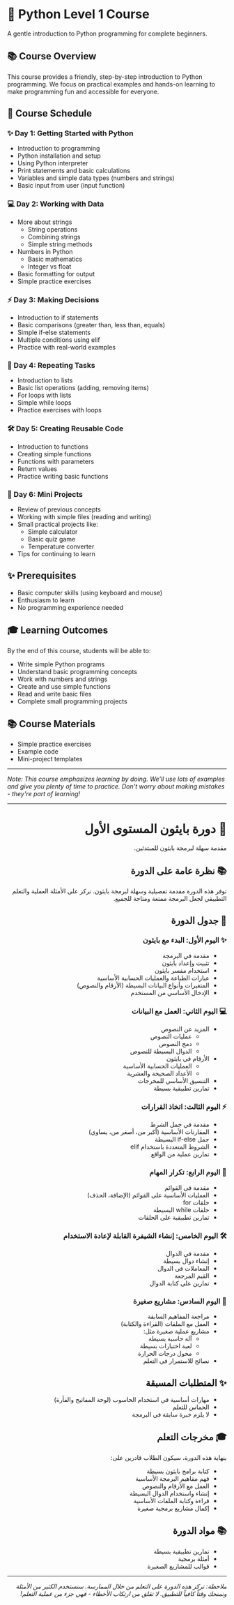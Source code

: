# 🐍 Python Level 1 Course

A gentle introduction to Python programming for complete beginners.

## 📚 Course Overview

This course provides a friendly, step-by-step introduction to Python programming. We focus on practical examples and hands-on learning to make programming fun and accessible for everyone.

## 📅 Course Schedule

### ✨ Day 1: Getting Started with Python
- Introduction to programming
- Python installation and setup
- Using Python interpreter
- Print statements and basic calculations
- Variables and simple data types (numbers and strings)
- Basic input from user (input function)

### 💻 Day 2: Working with Data
- More about strings
  - String operations
  - Combining strings
  - Simple string methods
- Numbers in Python
  - Basic mathematics
  - Integer vs float
- Basic formatting for output
- Simple practice exercises

### ⚡ Day 3: Making Decisions
- Introduction to if statements
- Basic comparisons (greater than, less than, equals)
- Simple if-else statements
- Multiple conditions using elif
- Practice with real-world examples

### 🔄 Day 4: Repeating Tasks
- Introduction to lists
- Basic list operations (adding, removing items)
- For loops with lists
- Simple while loops
- Practice exercises with loops

### 🛠️ Day 5: Creating Reusable Code
- Introduction to functions
- Creating simple functions
- Functions with parameters
- Return values
- Practice writing basic functions

### 🎨 Day 6: Mini Projects
- Review of previous concepts
- Working with simple files (reading and writing)
- Small practical projects like:
  - Simple calculator
  - Basic quiz game
  - Temperature converter
- Tips for continuing to learn

## ✨ Prerequisites
- Basic computer skills (using keyboard and mouse)
- Enthusiasm to learn
- No programming experience needed

## 🎓 Learning Outcomes
By the end of this course, students will be able to:
- Write simple Python programs
- Understand basic programming concepts
- Work with numbers and strings
- Create and use simple functions
- Read and write basic files
- Complete small programming projects

## 📚 Course Materials
- Simple practice exercises
- Example code
- Mini-project templates

---
*Note: This course emphasizes learning by doing. We'll use lots of examples and give you plenty of time to practice. Don't worry about making mistakes - they're part of learning!*

---

<div dir="rtl">

# 🐍 دورة بايثون المستوى الأول

مقدمة سهلة لبرمجة بايثون للمبتدئين.

## 📚 نظرة عامة على الدورة

توفر هذه الدورة مقدمة تفصيلية وسهلة لبرمجة بايثون. نركز على الأمثلة العملية والتعلم التطبيقي لجعل البرمجة ممتعة ومتاحة للجميع.

## 📅 جدول الدورة

### ✨ اليوم الأول: البدء مع بايثون
- مقدمة في البرمجة
- تثبيت وإعداد بايثون
- استخدام مفسر بايثون
- عبارات الطباعة والعمليات الحسابية الأساسية
- المتغيرات وأنواع البيانات البسيطة (الأرقام والنصوص)
- الإدخال الأساسي من المستخدم

### 💻 اليوم الثاني: العمل مع البيانات
- المزيد عن النصوص
  - عمليات النصوص
  - دمج النصوص
  - الدوال البسيطة للنصوص
- الأرقام في بايثون
  - العمليات الحسابية الأساسية
  - الأعداد الصحيحة والعشرية
- التنسيق الأساسي للمخرجات
- تمارين تطبيقية بسيطة

### ⚡ اليوم الثالث: اتخاذ القرارات
- مقدمة في جمل الشرط
- المقارنات الأساسية (أكبر من، أصغر من، يساوي)
- جمل if-else البسيطة
- الشروط المتعددة باستخدام elif
- تمارين عملية من الواقع

### 🔄 اليوم الرابع: تكرار المهام
- مقدمة في القوائم
- العمليات الأساسية على القوائم (الإضافة، الحذف)
- حلقات for
- حلقات while البسيطة
- تمارين تطبيقية على الحلقات

### 🛠️ اليوم الخامس: إنشاء الشيفرة القابلة لإعادة الاستخدام
- مقدمة في الدوال
- إنشاء دوال بسيطة
- المعاملات في الدوال
- القيم المرجعة
- تمارين على كتابة الدوال

### 🎨 اليوم السادس: مشاريع صغيرة
- مراجعة المفاهيم السابقة
- العمل مع الملفات (القراءة والكتابة)
- مشاريع عملية صغيرة مثل:
  - آلة حاسبة بسيطة
  - لعبة اختبارات بسيطة
  - محول درجات الحرارة
- نصائح للاستمرار في التعلم

## ✨ المتطلبات المسبقة
- مهارات أساسية في استخدام الحاسوب (لوحة المفاتيح والفأرة)
- الحماس للتعلم
- لا يلزم خبرة سابقة في البرمجة

## 🎓 مخرجات التعلم
بنهاية هذه الدورة، سيكون الطلاب قادرين على:
- كتابة برامج بايثون بسيطة
- فهم مفاهيم البرمجة الأساسية
- العمل مع الأرقام والنصوص
- إنشاء واستخدام الدوال البسيطة
- قراءة وكتابة الملفات الأساسية
- إكمال مشاريع برمجية صغيرة

## 📚 مواد الدورة
- تمارين تطبيقية بسيطة
- أمثلة برمجية
- قوالب للمشاريع الصغيرة

---
*ملاحظة: تركز هذه الدورة على التعلم من خلال الممارسة. سنستخدم الكثير من الأمثلة ونمنحك وقتاً كافياً للتطبيق. لا تقلق من ارتكاب الأخطاء - فهي جزء من عملية التعلم!*

</div>

